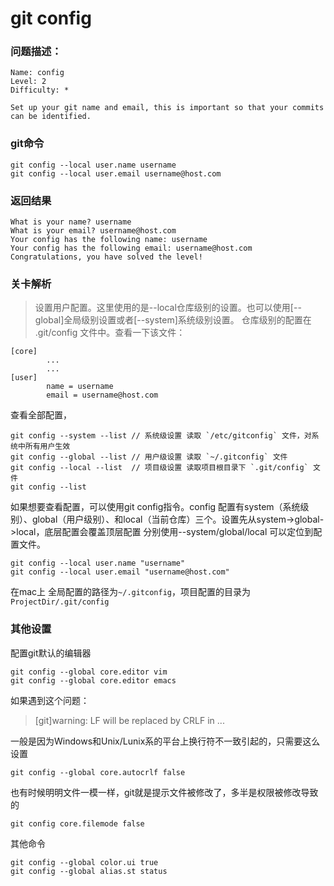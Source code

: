 # git config

### 问题描述：

```text
Name: config
Level: 2
Difficulty: *

Set up your git name and email, this is important so that your commits can be identified.
```

### git命令

```shell
git config --local user.name username
git config --local user.email username@host.com
```

### 返回结果

```text
What is your name? username
What is your email? username@host.com
Your config has the following name: username
Your config has the following email: username@host.com
Congratulations, you have solved the level!
```

### 关卡解析

> 设置用户配置。这里使用的是--local仓库级别的设置。也可以使用[--global]全局级别设置或者[--system]系统级别设置。
> 仓库级别的配置在 .git/config 文件中。查看一下该文件：

```text
[core]
        ...
        ...
[user]
        name = username
        email = username@host.com
```

查看全部配置，
```shell
git config --system --list // 系统级设置 读取 `/etc/gitconfig` 文件，对系统中所有用户生效
git config --global --list // 用户级设置 读取 `~/.gitconfig` 文件
git config --local --list  // 项目级设置 读取项目根目录下 `.git/config` 文件
git config --list
```
如果想要查看配置，可以使用git config指令。config 配置有system（系统级别）、global（用户级别）、和local（当前仓库）三个。设置先从system->global->local，底层配置会覆盖顶层配置 分别使用--system/global/local 可以定位到配置文件。


```shell
git config --local user.name "username"
git config --local user.email "username@host.com"
```
在mac上 全局配置的路径为`~/.gitconfig`，项目配置的目录为`ProjectDir/.git/config`

### 其他设置

配置git默认的编辑器
```shell
git config --global core.editor vim
git config --global core.editor emacs
```


如果遇到这个问题：
>[git]warning: LF will be replaced by CRLF in ...

一般是因为Windows和Unix/Lunix系的平台上换行符不一致引起的，只需要这么设置
```shell
git config --global core.autocrlf false
```

也有时候明明文件一模一样，git就是提示文件被修改了，多半是权限被修改导致的
```shell
git config core.filemode false
```


其他命令
```shell
git config --global color.ui true
git config --global alias.st status
```